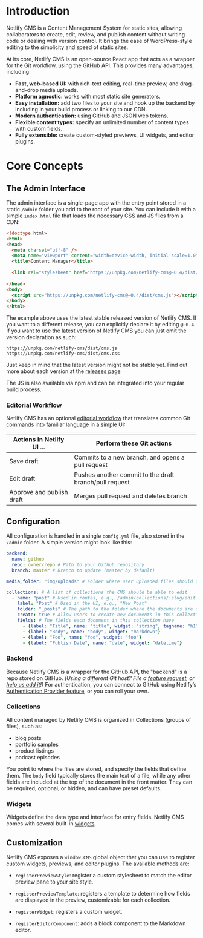 # Introduction

Netlify CMS is a Content Management System for static sites, allowing collaborators to create, edit, review, and publish content without writing code or dealing with version control. It brings the ease of WordPress-style editing to the simplicity and speed of static sites.

At its core, Netlify CMS is an open-source React app that acts as a wrapper for the Git workflow, using the GitHub API. This provides many advantages, including:

* **Fast, web-based UI:** with rich-text editing, real-time preview, and drag-and-drop media uploads.
* **Platform agnostic:** works with most static site generators.
* **Easy installation:** add two files to your site and hook up the backend by including in your build process or linking to our CDN.
* **Modern authentication:** using GitHub and JSON web tokens.
* **Flexible content types:** specify an unlimited number of content types with custom fields.
* **Fully extensible:** create custom-styled previews, UI widgets, and editor plugins.

# Core Concepts

## The Admin Interface

The admin interface is a single-page app with the entry point stored in a static `/admin` folder you add to the root of your site. You can include it with a simple `index.html` file that loads the necessary CSS and JS files from a CDN:

``` html
<!doctype html>
<html>
<head>
  <meta charset="utf-8" />
  <meta name="viewport" content="width=device-width, initial-scale=1.0" />
  <title>Content Manager</title>
  
  <link rel="stylesheet" href="https://unpkg.com/netlify-cms@~0.4/dist/cms.css" />
  
</head>
<body>
  <script src="https://unpkg.com/netlify-cms@~0.4/dist/cms.js"></script>
</body>
</html>
```

The example above uses the latest stable released version of Netlify CMS. If you want to a different release, you can explicitly declare it by editing `@~0.4`. If you want to use the latest version of Netlify CMS you can just omit the version declaration as such:

```
https://unpkg.com/netlify-cms/dist/cms.js
https://unpkg.com/netlify-cms/dist/cms.css
```
Just keep in mind that the latest version might not be stable yet. Find out more about each version at the [releases page](https://github.com/netlify/netlify-cms/releases)

The JS is also available via npm and can be integrated into your regular build process.

### Editorial Workflow

Netlify CMS has an optional [editorial workflow](/docs/editorial-workflow) that translates common Git commands into familiar language in a simple UI:

Actions in Netlify UI ...	| Perform these Git actions
--- | ---
Save draft | Commits to a new branch, and opens a pull request
Edit draft | Pushes another commit to the draft branch/pull request
Approve and publish draft | Merges pull request and deletes branch

## Configuration

All configuration is handled in a single `config.yml` file, also stored in the `/admin` folder. A simple version might look like this:

``` yaml
backend:
  name: github
  repo: owner/repo # Path to your Github repository
  branch: master # Branch to update (master by default)

media_folder: "img/uploads" # Folder where user uploaded files should go

collections: # A list of collections the CMS should be able to edit
  - name: "post" # Used in routes, e.g., /admin/collections/:slug/edit
    label: "Post" # Used in the UI, e.g., "New Post"
    folder: "_posts" # The path to the folder where the documents are stored
    create: true # Allow users to create new documents in this collection
    fields: # The fields each document in this collection have
      - {label: "Title", name: "title", widget: "string", tagname: "h1"}
      - {label: "Body", name: "body", widget: "markdown"}
      - {label: "Foo", name: "foo", widget: "foo"}
      - {label: "Publish Date", name: "date", widget: "datetime"}
```

### Backend

Because Netlify CMS is a wrapper for the GitHub API, the "backend" is a repo stored on GitHub. *(Using a different Git host? File a [feature request](https://github.com/netlify/netlify-cms/issues), or [help us add it](https://github.com/netlify/netlify-cms/blob/master/CONTRIBUTING.md)!)* For authentication, you can connect to GitHub using Netlify’s [Authentication Provider feature](https://www.netlify.com/docs/authentication-providers), or you can roll your own.  

### Collections

All content managed by Netlify CMS is organized in Collections (groups of files), such as:

* blog posts
* portfolio samples
* product listings
* podcast episodes

You point to where the files are stored, and specify the fields that define them. The `body` field typically stores the main text of a file, while any other fields are included at the top of the document in the front matter. They can be required, optional, or hidden, and can have preset defaults. 

### Widgets

Widgets define the data type and interface for entry fields. Netlify CMS comes with several built-in [widgets](/docs/widgets).

## Customization

Netlify CMS exposes a `window.CMS` global object that you can use to register custom widgets, previews, and editor plugins. The available methods are:

* `registerPreviewStyle`: register a custom stylesheet to match the editor preview pane to your site style.

* `registerPreviewTemplate`: registers a template to determine how fields are displayed in the preview, customizable for each collection.

* `registerWidget`: registers a custom widget.

* `registerEditorComponent`: adds a block component to the Markdown editor.


